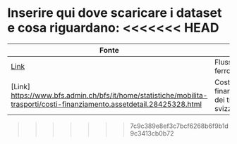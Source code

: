 Inserire qui dove scaricare i dataset e cosa riguardano:
<<<<<<< HEAD
=======
| Fonte | Link | Titolo
|---|---|---|
|[Link](https://www.dati.lombardia.it/Mobilit-e-trasporti/Flussi-Stazioni-Ferroviarie/m2u2-frtq/about_data) | Flusso reti ferroviarie
|[Link] https://www.bfs.admin.ch/bfs/it/home/statistiche/mobilita-trasporti/costi-finanziamento.assetdetail.28425328.html | Costi e finanziamento dei trasporti svizzeri
>>>>>>> 7c9c389e8ef3c7bcf6268b6f9b1d9c3413cb0b72
